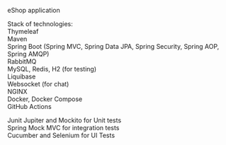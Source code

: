 eShop application

Stack of technologies:  
Thymeleaf  
Maven  
Spring Boot (Spring MVC, Spring Data JPA, Spring Security, Spring AOP, Spring AMQP)  
RabbitMQ  
MySQL, Redis, H2 (for testing)  
Liquibase  
Websocket (for chat)  
NGINX  
Docker, Docker Compose  
GitHub Actions

Junit Jupiter and Mockito for Unit tests  
Spring Mock MVC for integration tests  
Cucumber and Selenium for UI Tests


